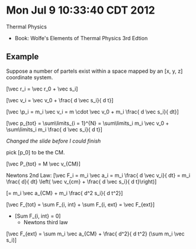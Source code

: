 # Mon Jul  9 10:33:40 CDT 2012

Thermal Physics

* Book: Wolfe's Elements of Thermal Physics 3rd Edtion


## Example
Suppose a number of partels exist within a space mapped
by an \[x, y, z\] coordinate system.

\[\vec r_i = \vec r_0 + \vec s_i\]

\[\vec v_i = \vec v_0 + \frac{ d \vec s_i}{ d t}\]

\[\vec \p_i = m_i \vec v_i = m \cdot \vec v_0 + m_i \frac{ d \vec s_i}{ dt}\]

\[\vec p_{tot} = \sum\limits_{i = 1}^{N} = \sum\limits_i m_i \vec v_0 + \sum\limits_i m_i \frac{ d \vec s_i}{ d t}\]


*Changed the slide before I could finish*

pick \[p_0\] to be the CM.

\[\vec P_{tot} = M \vec v_{CM}\]

Newtons 2nd Law:
\[\vec F_i = m_i \vec a_i = m_i \frac{ d \vec v_i}{ dt} = m_i \frac{ d}{ dt} \left( \vec v_{cm} + \frac{ d \vec s_i}{ d t}\right)\]

\[= m_i \vec a_{CM} + m_i \frac{ d^2 s_i}{ d t^2}\]

\[\vec F_{tot} = \sum F_{i, int} + \sum F_{i, ext} = \vec F_{ext}\]
  * \[Sum F_{i, int} = 0\]
      * Newtons third law

\[\vec F_{ext} = \sum m_i \vec a_{CM} + \frac{ d^2}{ d t^2} (\sum m_i \vec s_i)\]


